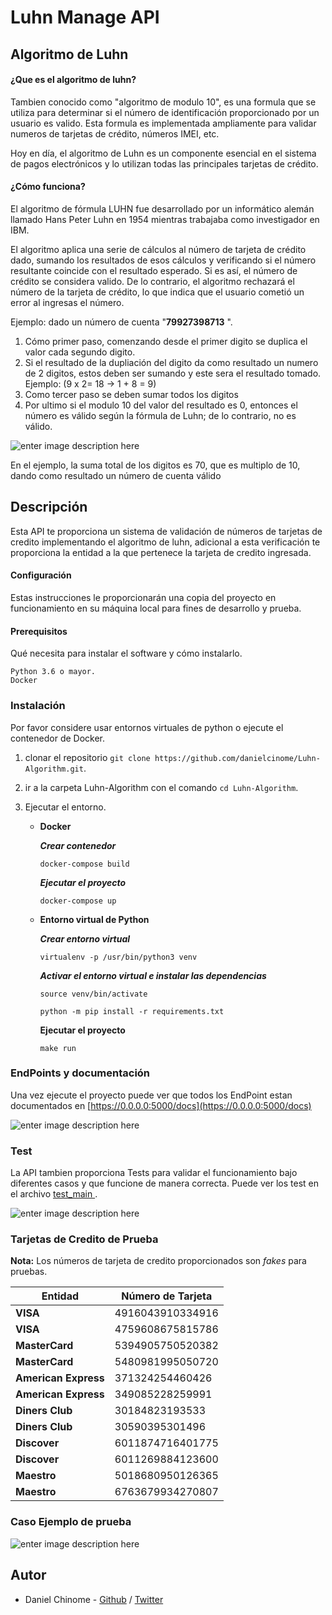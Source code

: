 # Luhn Manage API

## Algoritmo de Luhn

#### ¿Que es el algoritmo de luhn?

Tambien conocido como "algoritmo de modulo 10", es una formula que se utiliza para determinar
si el número de identificación proporcionado por un usuario es valido. Esta formula es implementada
ampliamente para validar numeros de tarjetas de crédito, números IMEI, etc.

Hoy en día, el algoritmo de Luhn es un componente esencial en el sistema de pagos electrónicos y lo utilizan
todas las principales tarjetas de crédito.

#### ¿Cómo funciona?

El algoritmo de fórmula LUHN fue desarrollado por un informático alemán llamado Hans Peter Luhn en 1954 mientras trabajaba como investigador en IBM.

El algoritmo aplica una serie de cálculos al número de tarjeta de crédito dado, sumando los resultados de esos cálculos y verificando si el número resultante coincide con el resultado esperado. Si es así, el número de crédito se considera valido. De lo contrario, el algoritmo rechazará el número de la tarjeta de crédito, lo que indica que el usuario cometió un error al ingresas el número.

Ejemplo: dado un número de cuenta "**79927398713** ".

1. Cómo primer paso, comenzando desde el primer digito se duplica el valor cada segundo digito.
2. Si el resultado de la dupliación del digito da como resultado un numero de 2 digitos, estos deben ser sumando y este sera el resultado tomado. Ejemplo: (9 x 2= 18 -> 1 + 8 = 9)
3. Como tercer paso se deben sumar todos los digitos
4. Por ultimo si el modulo 10 del valor del resultado es 0, entonces el número es válido según la fórmula de Luhn; de lo contrario, no es válido.

![enter image description here](https://media.geeksforgeeks.org/wp-content/uploads/gfg2-2-300x101.png)

En el ejemplo, la suma total de los digitos es 70, que es multiplo de 10, dando como resultado un número de cuenta válido

## Descripción

Esta API te proporciona un sistema de validación de números de tarjetas de credito implementando el algoritmo de luhn, adicional a esta verificación te proporciona la entidad a la que pertenece la tarjeta de credito ingresada.

#### Configuración

Estas instrucciones le proporcionarán una copia del proyecto en funcionamiento en su máquina local para fines de desarrollo y prueba.

#### Prerequisitos

Qué necesita para instalar el software y cómo instalarlo.

```
Python 3.6 o mayor.
Docker
```

### Instalación

Por favor considere usar entornos virtuales de python o ejecute el contenedor de Docker.

1.  clonar el repositorio `git clone https://github.com/danielcinome/Luhn-Algorithm.git`.
2.  ir a la carpeta Luhn-Algorithm con el comando `cd Luhn-Algorithm`.
3.  Ejecutar el entorno.

    - **Docker**

      **_Crear contenedor_**

      `docker-compose build`

      **_Ejecutar el proyecto_**

      `docker-compose up`

    - **Entorno virtual de Python**

      **_Crear entorno virtual_**

      `virtualenv -p /usr/bin/python3 venv`

      **_Activar el entorno virtual e instalar las dependencias_**

      `source venv/bin/activate`

      `python -m pip install -r requirements.txt`

      **Ejecutar el proyecto**

      `make run`

### EndPoints y documentación

Una vez ejecute el proyecto puede ver que todos los EndPoint estan documentados en [https://0.0.0.0:5000/docs](https://0.0.0.0:5000/docs)

![enter image description here](https://i.ibb.co/gttpdyc/docs.png)

### Test

La API tambien proporciona Tests para validar el funcionamiento bajo diferentes casos y que funcione de manera correcta. Puede ver los test en el archivo [test_main ](https://github.com/danielcinome/Luhn-Algorithm/blob/main/app/tests/test_main.py).

![enter image description here](https://i.ibb.co/pbxkrr0/Test.png)

### Tarjetas de Credito de Prueba

**Nota:** Los números de tarjeta de credito proporcionados son _fakes_ para pruebas.

| Entidad              | Número de Tarjeta |
| -------------------- | ----------------- |
| **VISA**             | 4916043910334916  |
| **VISA**             | 4759608675815786  |
| **MasterCard**       | 5394905750520382  |
| **MasterCard**       | 5480981995050720  |
| **American Express** | 371324254460426   |
| **American Express** | 349085228259991   |
| **Diners Club**      | 30184823193533    |
| **Diners Club**      | 30590395301496    |
| **Discover**         | 6011874716401775  |
| **Discover**         | 6011269884123600  |
| **Maestro**          | 5018680950126365  |
| **Maestro**          | 6763679934270807  |

### Caso Ejemplo de prueba

![enter image description here](https://i.ibb.co/Nr8nNK6/prueba.png)

## Autor

- Daniel Chinome - [Github](https://github.com/danielcinome) / [Twitter](https://twitter.com/DanielChinome)
